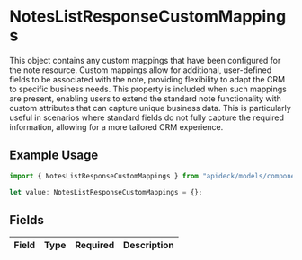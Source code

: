 # NotesListResponseCustomMappings

This object contains any custom mappings that have been configured for the note resource. Custom mappings allow for additional, user-defined fields to be associated with the note, providing flexibility to adapt the CRM to specific business needs. This property is included when such mappings are present, enabling users to extend the standard note functionality with custom attributes that can capture unique business data. This is particularly useful in scenarios where standard fields do not fully capture the required information, allowing for a more tailored CRM experience.

## Example Usage

```typescript
import { NotesListResponseCustomMappings } from "apideck/models/components";

let value: NotesListResponseCustomMappings = {};
```

## Fields

| Field       | Type        | Required    | Description |
| ----------- | ----------- | ----------- | ----------- |